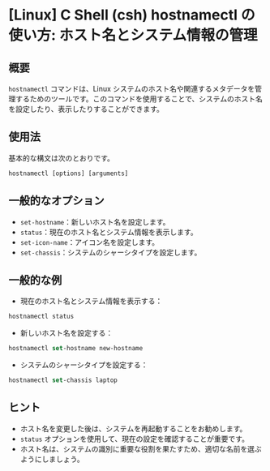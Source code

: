 # [Linux] C Shell (csh) hostnamectl の使い方: ホスト名とシステム情報の管理

## 概要
`hostnamectl` コマンドは、Linux システムのホスト名や関連するメタデータを管理するためのツールです。このコマンドを使用することで、システムのホスト名を設定したり、表示したりすることができます。

## 使用法
基本的な構文は次のとおりです。

```csh
hostnamectl [options] [arguments]
```

## 一般的なオプション
- `set-hostname`：新しいホスト名を設定します。
- `status`：現在のホスト名とシステム情報を表示します。
- `set-icon-name`：アイコン名を設定します。
- `set-chassis`：システムのシャーシタイプを設定します。

## 一般的な例
- 現在のホスト名とシステム情報を表示する：

```csh
hostnamectl status
```

- 新しいホスト名を設定する：

```csh
hostnamectl set-hostname new-hostname
```

- システムのシャーシタイプを設定する：

```csh
hostnamectl set-chassis laptop
```

## ヒント
- ホスト名を変更した後は、システムを再起動することをお勧めします。
- `status` オプションを使用して、現在の設定を確認することが重要です。
- ホスト名は、システムの識別に重要な役割を果たすため、適切な名前を選ぶようにしましょう。
